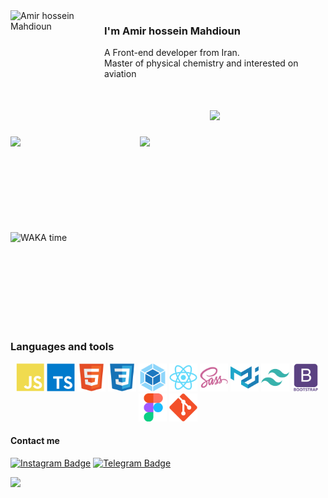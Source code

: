 <img align="left" width="150" height="150" alt="Amir hossein Mahdioun" src="https://raw.githubusercontent.com/DaniAkash/DaniAkash/master/assets/avatar.png"/>

### I'm Amir hossein Mahdioun

A Front-end developer from Iran.
<br>
Master of physical chemistry and interested on aviation

<h1 align="center">
  <a href="https://git.io/typing-svg">
    <img src="https://readme-typing-svg.herokuapp.com/?lines=Hello,+There!+👋;This+is+Amir+hossein+Mahdioun+....;Nice+to+meet+you!&center=true&size=20">
  </a>
</h1>

<!-- [![Github Stats By Anurag](https://github-readme-stats.vercel.app/api?username=amirmahdioun&show_icons=true&title_color=fff&icon_color=79ff97&text_color=9f9f9f&bg_color=151515)](https://github.com/amirmahdioun)
[![Top Langs](https://github-readme-stats.vercel.app/api/top-langs/?username=amirmahdioun&show_icons=true&title_color=fff&icon_color=79ff97&text_color=9f9f9f&bg_color=151515)](https://github.com/amirmahdioun) -->

<a href="https://github.com/amirmahdioun">
  <img align="left" width="41%" src="https://github-readme-stats.vercel.app/api?username=amirmahdioun&show_icons=true&theme=react&border_color=61dafb&hide_border=true" />
</a>

<img align="left" width="40%" src="https://github-readme-stats.vercel.app/api/top-langs/?username=amirmahdioun&hide=c%23,powershell,Mathematica,Ruby,Objective-C,Objective-C%2b%2b,Cuda&title_color=61dafb&text_color=ffffff&icon_color=61dafb&bg_color=20232a&langs_count=8&layout=compact&border_color=61dafb&hide_border=true" />


<!-- <img src="https://activity-graph.herokuapp.com/graph?username=amirmahdioun&theme=react-dark&bg_color=20232a&hide_border=true" width="100%"/> -->  
<!-- 
<img alt="GitHub Stats" align="top" width="50%"
    src="https://github-readme-stats.vercel.app/api?username=amirmahdioun&theme=dracula" />
  <img alt="Top Language" align="center" width="29%"
    src="https://github-readme-stats.vercel.app/api/top-langs/?username=amirmahdioun&langs_count=4&theme=dracula" /> -->
    
 <br><br><br><br><br><br><br><br><br>
<img src="https://github.com/amirmahdioun/amirmahdioun/blob/master/images/codeStats.svg" alt="WAKA time "/>

<br><br><br><br><br><br><br>

### Languages and tools
<p align="center">
  <a target="_blank" href="https://javascript.info/"><img
      src="https://raw.githubusercontent.com/devicons/devicon/master/icons/javascript/javascript-plain.svg"
      alt="JavaScript" width="45" height="45" /></a>
  <a target="_blank" href="https://www.typescriptlang.org/"><img
      src="https://raw.githubusercontent.com/devicons/devicon/master/icons/typescript/typescript-original.svg"
      alt="TypeScript" width="45" height="45" /></a>
  <a target="_blank" href="https://www.w3schools.com/html/"><img
      src="https://raw.githubusercontent.com/devicons/devicon/master/icons/html5/html5-original.svg" alt="HTML"
      width="45" height="45" /></a>
  <a target="_blank" href="https://www.w3schools.com/css/"><img
      src="https://raw.githubusercontent.com/devicons/devicon/master/icons/css3/css3-original.svg" alt="CSS" width="45"
      height="45" /></a>
  <a target="_blank" href="https://webpack.js.org/"><img
      src="https://raw.githubusercontent.com/devicons/devicon/master/icons/webpack/webpack-original.svg" alt="Webpack"
      width="45" height="45" /></a>
  <a target="_blank" href="https://reactjs.org/"><img
      src="https://raw.githubusercontent.com/devicons/devicon/master/icons/react/react-original.svg" alt="ReactJS"
      width="45" height="45" /></a>
  <a target="_blank" href="https://sass-lang.com/"><img
      src="https://raw.githubusercontent.com/devicons/devicon/master/icons/sass/sass-original.svg" alt="Sass" width="45"
      height="45" /></a>
  <a target="_blank" href="https://material-ui.com/"><img
      src="https://raw.githubusercontent.com/devicons/devicon/master/icons/materialui/materialui-original.svg"
      alt="Material-UI" width="45" height="45" /></a>
  <a target="_blank" href="https://tailwindcss.com/"><img
      src="https://raw.githubusercontent.com/devicons/devicon/master/icons/tailwindcss/tailwindcss-plain.svg"
      alt="TailwindCSS" width="45" height="45" /></a>
  <a target="_blank" href="https://getbootstrap.com/"><img
      src="https://raw.githubusercontent.com/devicons/devicon/master/icons/bootstrap/bootstrap-plain-wordmark.svg"
      alt="Bootstrap" width="45" height="45" /></a>
  <a target="_blank" href="https://www.figma.com/"><img
      src="https://raw.githubusercontent.com/devicons/devicon/master/icons/figma/figma-original.svg" alt="Figma"
      width="45" height="45" /></a>
  <a target="_blank" href="https://git-scm.com/"><img
      src="https://raw.githubusercontent.com/devicons/devicon/master/icons/git/git-plain.svg" alt="git" width="45"
      height="45" /></a>
</p>

#### Contact me

[![Instagram Badge](https://img.shields.io/badge/-@amir_spain-red?style=flat&logo=instagram&logoColor=white&link=https://instagram.com/amir_spain/)](https://instagram.com/amir_spain)
[![Telegram Badge](https://img.shields.io/badge/-@amir_spain-blue?style=flat&logo=telegram&logoColor=white&link=https://www.telegram.me/amir_spain)](https://www.telegram.me/amir_spain)

<img align="left"
  src="https://visitor-badge.glitch.me/badge?page_id=https://github.com/amirmahdioun&style=for-the-badge">
<!--
**Amir hossein Mahdioun** is a ✨ _special_ ✨ repository because its `README.md` (this file) appears on your GitHub profile.

Here are some ideas to get you started:

- 🔭 I’m currently working on ...
- 🌱 I’m currently learning ...
- 👯 I’m looking to collaborate on ...
- 🤔 I’m looking for help with ...
- 💬 Ask me about ...
- 📫 How to reach me: ...
- 😄 Pronouns: ...
- ⚡ Fun fact: ...
-->
